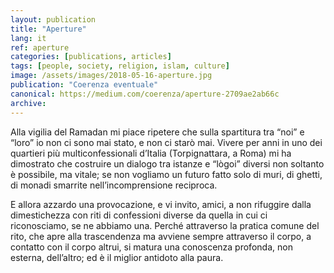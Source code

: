 ```yaml
---
layout: publication
title: "Aperture"
lang: it
ref: aperture
categories: [publications, articles]
tags: [people, society, religion, islam, culture]
image: /assets/images/2018-05-16-aperture.jpg
publication: "Coerenza eventuale"
canonical: https://medium.com/coerenza/aperture-2709ae2ab66c
archive:
---
```


Alla vigilia del Ramadan mi piace ripetere che sulla spartitura tra “noi” e “loro” io non ci sono mai stato, e non ci starò mai. Vivere per anni in uno dei quartieri più multiconfessionali d’Italia (Torpignattara, a Roma) mi ha dimostrato che costruire un dialogo tra istanze e “lògoi” diversi non soltanto è possibile, ma vitale; se non vogliamo un futuro fatto solo di muri, di ghetti, di monadi smarrite nell’incomprensione reciproca.

E allora azzardo una provocazione, e vi invito, amici, a non rifuggire dalla dimestichezza con riti di confessioni diverse da quella in cui ci riconosciamo, se ne abbiamo una. Perché attraverso la pratica comune del rito, che apre alla trascendenza ma avviene sempre attraverso il corpo, a contatto con il corpo altrui, si matura una conoscenza profonda, non esterna, dell’altro; ed è il miglior antidoto alla paura.
